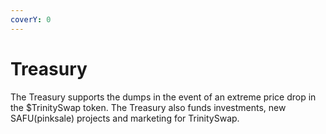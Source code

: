 ```yaml
---
coverY: 0
---
```


# Treasury

The Treasury supports the dumps in the event of an extreme price drop in the $TrinitySwap token. The Treasury also funds investments, new SAFU(pinksale) projects and marketing for TrinitySwap.
